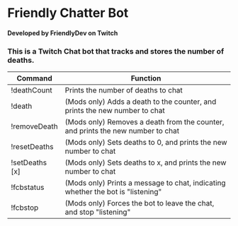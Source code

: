 # Friendly Chatter Bot
#### Developed by FriendlyDev on Twitch
### This is a Twitch Chat bot that tracks and stores the number of deaths.

| Command | Function |
|---------|----------|
| !deathCount | Prints the number of deaths to chat |
| !death | (Mods only) Adds a death to the counter, and prints the new number to chat |
| !removeDeath |       (Mods only) Removes a death from the counter, and prints the new number to chat |
| !resetDeaths |       (Mods only) Sets deaths to 0, and prints the new number to chat |
| !setDeaths \[x\] | (Mods only) Sets deaths to x, and prints the new number to chat |
| !fcbstatus | (Mods only) Prints a message to chat, indicating whether the bot is "listening" |
| !fcbstop | (Mods only) Forces the bot to leave the chat, and stop "listening" |
